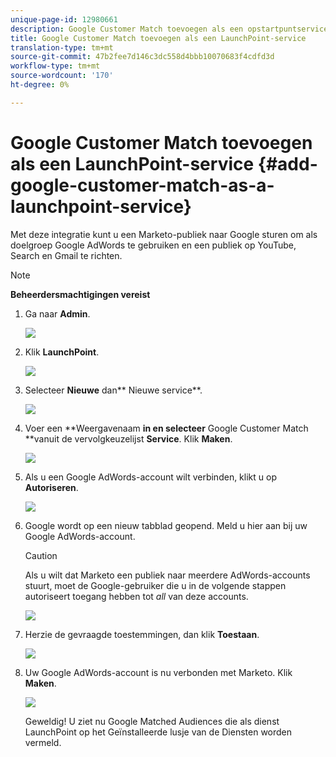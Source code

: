 ```yaml
---
unique-page-id: 12980661
description: Google Customer Match toevoegen als een opstartpuntservice - Marketo Docs - Productdocumentatie
title: Google Customer Match toevoegen als een LaunchPoint-service
translation-type: tm+mt
source-git-commit: 47b2fee7d146c3dc558d4bbb10070683f4cdfd3d
workflow-type: tm+mt
source-wordcount: '170'
ht-degree: 0%

---
```



# Google Customer Match toevoegen als een LaunchPoint-service {#add-google-customer-match-as-a-launchpoint-service}

Met deze integratie kunt u een Marketo-publiek naar Google sturen om als doelgroep Google AdWords te gebruiken en een publiek op YouTube, Search en Gmail te richten.

>[!NOTE]
>
>**Beheerdersmachtigingen vereist**

1. Ga naar **Admin**.

   ![](assets/admin.png)

1. Klik **LaunchPoint**.

   ![](assets/image2014-12-5-14-3a35-3a27.png)

1. Selecteer **Nieuwe** dan** Nieuwe service**.

   ![](assets/image2014-12-5-14-3a37-3a33.png)

1. Voer een **Weergavenaam **in en selecteer** Google Customer Match **vanuit de vervolgkeuzelijst **Service**. Klik **Maken**.

   ![](assets/chooseservice.png)

1. Als u een Google AdWords-account wilt verbinden, klikt u op **Autoriseren**.

   ![](assets/authorizeaccount-1.png)

1. Google wordt op een nieuw tabblad geopend. Meld u hier aan bij uw Google AdWords-account.

   >[!CAUTION]
   >
   >Als u wilt dat Marketo een publiek naar meerdere AdWords-accounts stuurt, moet de Google-gebruiker die u in de volgende stappen autoriseert toegang hebben tot *all* van deze accounts.

   ![](assets/chooseaccount.png)

1. Herzie de gevraagde toestemmingen, dan klik **Toestaan**.

   ![](assets/reviewpermissions.png)

1. Uw Google AdWords-account is nu verbonden met Marketo. Klik **Maken**.

   ![](assets/authorizesuccess.png)

   Geweldig! U ziet nu Google Matched Audiences die als dienst LaunchPoint op het Geïnstalleerde lusje van de Diensten worden vermeld.

